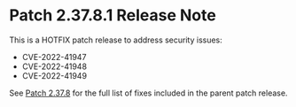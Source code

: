 # Patch 2.37.8.1 Release Note

This is a HOTFIX patch release to address security issues:

- CVE-2022-41947
- CVE-2022-41948
- CVE-2022-41949


See [Patch 2.37.8](ReleaseNote-2.37.8.md) for the full list of fixes included in the parent patch release.
